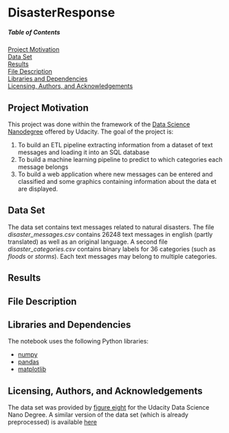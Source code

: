 # DisasterResponse

##### Table of Contents  
[Project Motivation](#project-Motivation)  
[Data Set](#data-set)  
[Results](#results)  
[File Description](#file-description)  
[Libraries and Dependencies](#libraries-and-Dependencies)  
[Licensing, Authors, and Acknowledgements](#licensing-authors-and-acknowledgements)  

## Project Motivation
This project was done within the framework of the [Data Science Nanodegree](https://www.udacity.com/course/data-scientist-nanodegree--nd025) offered by Udacity.
The goal of the project is:
1. To build an ETL pipeline extracting information from a dataset of text messages and loading it into an SQL database
2. To build a machine learning pipeline to predict to which categories each message belongs
3. To build a web application where new messages can be entered and classified and some 
graphics containing information about the data et are displayed.

## Data Set
The data set contains text messages related to natural disasters. The file 
*disaster_messages.csv* contains 26248 text messages in english (partly translated) as 
well as an original language. A second file *disaster_categories.csv* contains binary
labels for 36 categories (such as *floods* or *storms*). Each text messages may belong
to multiple categories.

## Results

## File Description

## Libraries and Dependencies
The notebook uses the following Python libraries:
* [numpy](https://numpy.org)
* [pandas](https://pandas.pydata.org)
* [matplotlib](https://matplotlib.org)



## Licensing, Authors, and Acknowledgements
The data set was provided by [figure eight](https://www.figure-eight.com) for the 
Udacity Data Science Nano Degree. A similar version of the data set
(which is already preprocessed) is available [here](https://www.figure-eight.com/dataset/combined-disaster-response-data/)